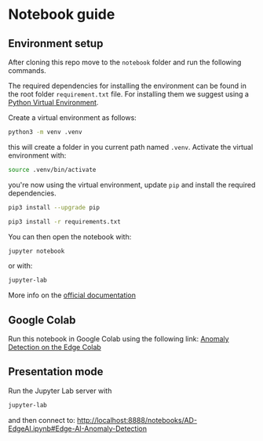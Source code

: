 # Notebook guide

## Environment setup

After cloning this repo move to the `notebook` folder and run the following commands.

The required dependencies for installing the environment can be found in the root folder `requirement.txt` file. For installing them we suggest using a [Python Virtual Environment](https://docs.python.org/3/library/venv.html).

Create a virtual environment as follows:

```bash
python3 -m venv .venv
```

this will create a folder in you current path named `.venv`. Activate the virtual environment with:

```bash
source .venv/bin/activate
```

you're now using the virtual environment, update `pip` and install the required dependencies.

```bash
pip3 install --upgrade pip
```

```bash
pip3 install -r requirements.txt
```

You can then open the notebook with:

```bash
jupyter notebook
```

or with:

```bash
jupyter-lab
```

More info on the [official documentation](https://docs.jupyter.org/en/latest/)

## Google Colab

Run this notebook in Google Colab using the following link: [Anomaly Detection on the Edge Colab](https://colab.research.google.com/github/mattdibi/eclipsecon-edgeAI-talk/blob/master/notebook/AD-EdgeAI.ipynb)

## Presentation mode

Run the Jupyter Lab server with

```bash
jupyter-lab
```

and then connect to: [http://localhost:8888/notebooks/AD-EdgeAI.ipynb#Edge-AI-Anomaly-Detection](http://localhost:8888/notebooks/AD-EdgeAI.ipynb#Edge-AI-Anomaly-Detection)
